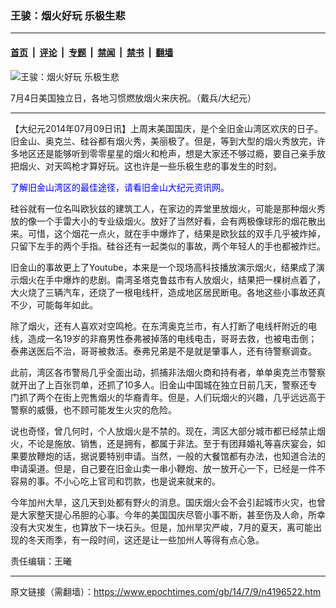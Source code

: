 ### 王骏：烟火好玩 乐极生悲

---

#### [首页](../../../..?n4196522) &nbsp;|&nbsp; [评论](../../../../../epoch-comment?n4196522) &nbsp;|&nbsp; [专题](../../../../../epoch-special?n4196522) &nbsp;|&nbsp; [禁闻](../../../../../epoch-news?n4196522) &nbsp;|&nbsp; [禁书](../../../../../books?n4196522) &nbsp;|&nbsp; [翻墙](https://github.com/gfw-breaker/nogfw/blob/master/README.md?n4196522)


<div><img alt="王骏：烟火好玩 乐极生悲" class="attachment-djy_600_400 size-djy_600_400 wp-post-image" src="https://i.epochtimes.com/assets/uploads/2014/07/1407050042221973-600x400.jpg"/>
<div class="caption">
 <p>
  7月4日美国独立日，各地习惯燃放烟火来庆祝。（戴兵/大纪元）
 </p>
</div></div><hr/><div class="post_content" id="artbody" itemprop="articleBody">
 <!-- article content begin -->
 <p>
  【大纪元2014年07月09日讯】上周末美国国庆，是个全旧金山湾区欢庆的日子。旧金山、奥克兰、硅谷都有烟火秀，美丽极了。但是，等到大型的烟火秀放完，许多地区还是能够听到零零星星的烟火和枪声，想是大家还不够过瘾，要自己亲手放把烟火、对天鸣枪才算好玩。这也许是一些乐极生悲的事发生的时刻。
 </p>
 <p>
  <ok href="http://sf.epochtimes.com/">
   <font color="#0000ff">
    了解旧金山湾区的最佳途径，请看旧金山大纪元资讯网。
   </font>
  </ok>
 </p>
 <p>
  硅谷就有一位名叫欧狄兹的建筑工人，在家边的弄堂里放烟火，可能是那种烟火秀放的像一个手雷大小的专业级烟火。放好了当然好看，会有两极像球形的烟花散出来。可惜，这个烟花一点火，就在手中爆炸了，结果是欧狄兹的双手几乎被炸掉，只留下左手的两个手指。硅谷还有一起类似的事故，两个年轻人的手也都被炸烂。
 </p>
 <p>
  旧金山的事故更上了Youtube，本来是一个现场高科技播放演示烟火，结果成了演示烟火在手中爆炸的悲剧。南湾圣塔克鲁兹市有人放烟火，结果把一棵树点着了，大火烧了三辆汽车，还烧了一根电线杆，造成地区居民断电。各地这些小事故还真不少，可能每年如此。
 </p>
 <p>
  除了烟火，还有人喜欢对空鸣枪。在东湾奥克兰市，有人打断了电线杆附近的电线，造成一名19岁的非裔男性泰弗被掉落的电线电击，哥哥去救，也被电击倒；泰弗送医后不治，哥哥被救活。泰弗兄弟是不是就是肇事人，还有待警察调查。
 </p>
 <p>
  此前，湾区各市警局几乎全面出动，抓捕非法烟火商和持有者，单单奥克兰市警察就开出了上百张罚单，还抓了10多人。旧金山中国城在独立日前几天，警察还专门抓了两个在街上兜售烟火的华裔青年。但是，人们玩烟火的兴趣，几乎远远高于警察的威慑，也不顾可能发生火灾的危险。
 </p>
 <p>
  说也奇怪，曾几何时，个人放烟火是不禁的。现在，湾区大部分城市都已经禁止烟火，不论是施放、销售，还是拥有，都属于非法。至于有团拜婚礼等喜庆宴会，如果要放鞭炮的话，据说要特别申请。当然，一般的大餐馆都有办法，也知道合法的申请渠道。但是，自己要在旧金山卖一串小鞭炮、放一放开心一下，已经是一件不容易的事。不小心吃上官司和罚款，也是说来就来的。
 </p>
 <p>
  今年加州大旱，这几天到处都有野火的消息。国庆烟火会不会引起城市火灾，也曾是大家整天提心吊胆的心事。今年的美国国庆尽管小事不断，甚至伤及人命，所幸没有大灾发生，也算放下一块石头。但是，加州旱灾严峻，7月的夏天，离可能出现的冬天雨季，有一段时间，这还是让一些加州人等得有点心急。
 </p>
 <p>
  责任编辑：王曦
 </p>
 <!-- article content end -->
 <div id="below_article_ad">
 </div>
</div>


---

原文链接（需翻墙）：https://www.epochtimes.com/gb/14/7/9/n4196522.htm